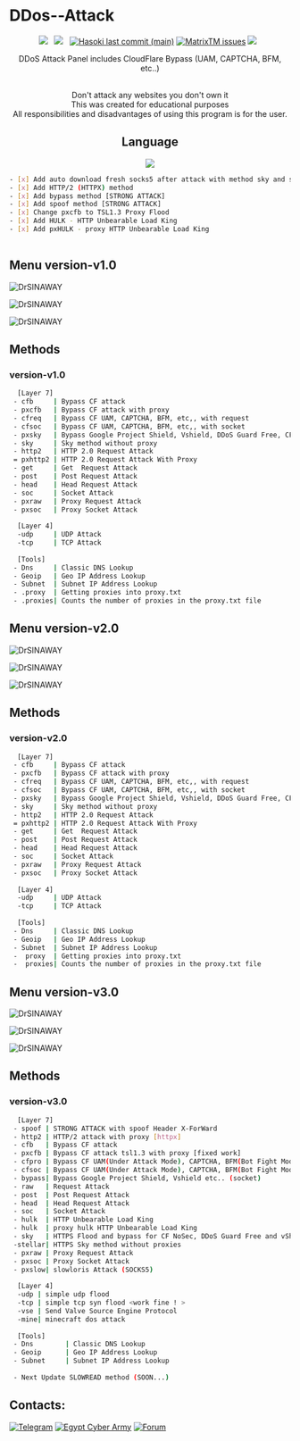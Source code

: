 # DDos--Attack

<div align=center>
 
 <p>
 <img src="https://img.shields.io/github/stars/cutipu/HASOKI?color=%23DF0067&style=for-the-badge"/> &nbsp;
 <img src="https://img.shields.io/github/forks/cutipu/HASOKI?color=%239999FF&style=for-the-badge"/> &nbsp;
  <a href="#"><img alt="Hasoki last commit (main)" src="https://img.shields.io/github/last-commit/cutipu/HASOKI/main?color=green&style=for-the-badge"></a>
 <a href="https://github.com/drsinaway/DrSINAWAY-DDoS/issues"><img alt="MatrixTM issues" src="https://img.shields.io/github/issues/cutipu/HASOKI?color=purple&style=for-the-badge"></a>
   <img src="https://img.shields.io/github/license/cutipu/HASOKI?color=%23E8E8E8&style=for-the-badge"/> &nbsp;
</p>
 
 DDoS Attack Panel includes CloudFlare Bypass (UAM, CAPTCHA, BFM, etc..)<br/><br/>
 
 Don't attack any websites you don't own it<br/>
 This was created for educational purposes<br/>
 All responsibilities and disadvantages of using this program is for the user.
 

## Language</br>

 <img src="https://img.shields.io/badge/Python-FFDD00?style=for-the-badge&logo=python&logoColor=blue"/></br>
</div>

```sh
- [x] Add auto download fresh socks5 after attack with method sky and slowloris
- [x] Add HTTP/2 (HTTPX) method
- [x] Add bypass method [STRONG ATTACK]
- [x] Add spoof method [STRONG ATTACK]
- [x] Change pxcfb to TSL1.3 Proxy Flood 
- [x] Add HULK - HTTP Unbearable Load King
- [x] Add pxHULK - proxy HTTP Unbearable Load King
 
```
## Menu version-v1.0
![DrSINAWAY](https://raw.githubusercontent.com/drsinaway/Screenshot/main/Screen%20shot/v1/v1.png?token=GHSAT0AAAAAACC4RY55RJ2WHGI2EWN3AKXUZDVDC2Q)

![DrSINAWAY](https://raw.githubusercontent.com/drsinaway/Screenshot/main/Screen%20shot/v1/v13.png?token=GHSAT0AAAAAACC4RY55KS4RF4HKPDRPUXBWZDVDETA)

![DrSINAWAY](https://raw.githubusercontent.com/drsinaway/Screenshot/main/Screen%20shot/v1/v12.png?token=GHSAT0AAAAAACC4RY54DP27ETCGFDDE34ZUZDVDFBA)


## Methods
### version-v1.0
```sh
  [Layer 7]
 - cfb     | Bypass CF attack
 - pxcfb   | Bypass CF attack with proxy
 - cfreq   | Bypass CF UAM, CAPTCHA, BFM, etc,, with request
 - cfsoc   | Bypass CF UAM, CAPTCHA, BFM, etc,, with socket
 - pxsky   | Bypass Google Project Shield, Vshield, DDoS Guard Free, CF NoSec With Proxy
 - sky     | Sky method without proxy
 - http2   | HTTP 2.0 Request Attack 
 = pxhttp2 | HTTP 2.0 Request Attack With Proxy
 - get     | Get  Request Attack
 - post    | Post Request Attack
 - head    | Head Request Attack
 - soc     | Socket Attack
 - pxraw   | Proxy Request Attack
 - pxsoc   | Proxy Socket Attack
 
  [Layer 4]
  -udp     | UDP Attack
  -tcp     | TCP Attack
  
  [Tools]
 - Dns     | Classic DNS Lookup
 - Geoip   | Geo IP Address Lookup
 - Subnet  | Subnet IP Address Lookup
 - .proxy  | Getting proxies into proxy.txt
 - .proxies| Counts the number of proxies in the proxy.txt file
```
## Menu version-v2.0
![DrSINAWAY](https://raw.githubusercontent.com/drsinaway/Screenshot/main/Screen%20shot/v2/v2.png?token=GHSAT0AAAAAACC4RY55HFD3WDZBVV45A454ZDVDGIQ)

![DrSINAWAY](https://raw.githubusercontent.com/drsinaway/Screenshot/main/Screen%20shot/v2/v21.png?token=GHSAT0AAAAAACC4RY54IUVROFVCLOX7SZ2QZDVDG6A)

![DrSINAWAY](https://raw.githubusercontent.com/drsinaway/Screenshot/main/Screen%20shot/v2/v23.png?token=GHSAT0AAAAAACC4RY556JBNNBYTJUSTOX3CZDVDHJA)


## Methods
### version-v2.0
```sh
  [Layer 7]
 - cfb     | Bypass CF attack
 - pxcfb   | Bypass CF attack with proxy
 - cfreq   | Bypass CF UAM, CAPTCHA, BFM, etc,, with request
 - cfsoc   | Bypass CF UAM, CAPTCHA, BFM, etc,, with socket
 - pxsky   | Bypass Google Project Shield, Vshield, DDoS Guard Free, CF NoSec With Proxy
 - sky     | Sky method without proxy
 - http2   | HTTP 2.0 Request Attack 
 = pxhttp2 | HTTP 2.0 Request Attack With Proxy
 - get     | Get  Request Attack
 - post    | Post Request Attack
 - head    | Head Request Attack
 - soc     | Socket Attack
 - pxraw   | Proxy Request Attack
 - pxsoc   | Proxy Socket Attack
 
  [Layer 4]
  -udp     | UDP Attack
  -tcp     | TCP Attack
  
  [Tools]
 - Dns     | Classic DNS Lookup
 - Geoip   | Geo IP Address Lookup
 - Subnet  | Subnet IP Address Lookup
 -  proxy  | Getting proxies into proxy.txt
 -  proxies| Counts the number of proxies in the proxy.txt file
```

## Menu version-v3.0
![DrSINAWAY](https://raw.githubusercontent.com/drsinaway/Screenshot/main/Screen%20shot/v3/v3.png?token=GHSAT0AAAAAACC4RY54LK2LG3IB3H5K4DXWZDVDIAQ)

![DrSINAWAY](https://raw.githubusercontent.com/drsinaway/Screenshot/main/Screen%20shot/v3/v32.png?token=GHSAT0AAAAAACC4RY55HJRXOTLIOCQJOSQCZDVDIPQ)

![DrSINAWAY](https://raw.githubusercontent.com/drsinaway/Screenshot/main/Screen%20shot/v3/v33.png?token=GHSAT0AAAAAACC4RY55FHTSJ3USUCVJPWY4ZDVDI3Q)


## Methods
### version-v3.0
```sh
  [Layer 7]
 - spoof | STRONG ATTACK with spoof Header X-ForWard
 - http2 | HTTP/2 attack with proxy [httpx]
 - cfb   | Bypass CF attack
 - pxcfb | Bypass CF attack tsl1.3 with proxy [fixed work]
 - cfpro | Bypass CF UAM(Under Attack Mode), CAPTCHA, BFM(Bot Fight Mode) etc.. (request)
 - cfsoc | Bypass CF UAM(Under Attack Mode), CAPTCHA, BFM(Bot Fight Mode) etc.. (socket)
 - bypass| Bypass Google Project Shield, Vshield etc.. (socket)
 - raw   | Request Attack
 - post  | Post Request Attack
 - head  | Head Request Attack
 - soc   | Socket Attack
 - hulk  | HTTP Unbearable Load King
 - hulk  | proxy hulk HTTP Unbearable Load King
 - sky   | HTTPS Flood and bypass for CF NoSec, DDoS Guard Free and vShield (SOCKS5)
 -stellar| HTTPS Sky method without proxies
 - pxraw | Proxy Request Attack
 - pxsoc | Proxy Socket Attack
 - pxslow| slowloris Attack (SOCKS5)
 
  [Layer 4]
  -udp | simple udp flood
  -tcp | simple tcp syn flood <work fine ! >
  -vse | Send Valve Source Engine Protocol
  -mine| minecraft dos attack
  
  [Tools]
 - Dns        | Classic DNS Lookup
 - Geoip      | Geo IP Address Lookup
 - Subnet     | Subnet IP Address Lookup
 
 - Next Update SLOWREAD method (SOON...)
```


## Contacts:
[![Telegram](https://img.shields.io/badge/-Telegram-blue)](https://telegram.me/VIP0_VIP)
[![Egypt Cyber Army](https://img.shields.io/badge/-Telegram-blue)](https://t.me/EGY_CYBER_ARMY)
[![Forum](https://img.shields.io/badge/-Forum-red)](https://drsinaway.com)
